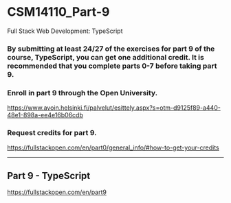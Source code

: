 # CSM14110_Part-9
Full Stack Web Development: TypeScript

### By submitting at least 24/27 of the exercises for part 9 of the course, TypeScript, you can get one additional credit. It is recommended that you complete parts 0-7 before taking part 9.

### Enroll in part 9 through the Open University. 
https://www.avoin.helsinki.fi/palvelut/esittely.aspx?s=otm-d9125f89-a440-48e1-898a-ee4e16b06cdb

### Request credits for part 9. 
https://fullstackopen.com/en/part0/general_info/#how-to-get-your-credits

------------------------------------------
## Part 9 - TypeScript
https://fullstackopen.com/en/part9
